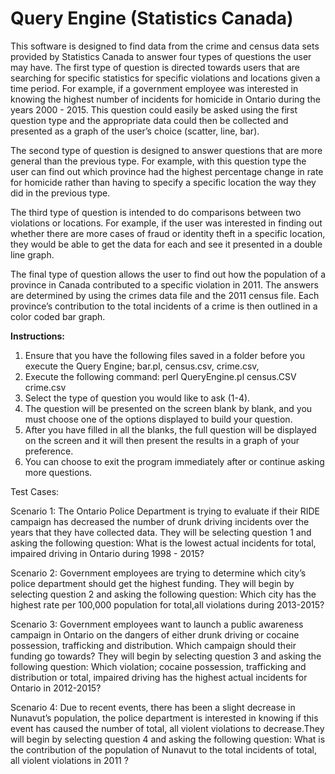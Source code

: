 # Query Engine (Statistics Canada)
This software is designed to find data from the crime and census data sets provided by Statistics Canada to answer four types of questions the user may have. The first type of question is directed towards users that are searching for specific statistics for specific violations and locations given a time period. For example, if a government employee was interested in knowing the highest number of incidents for homicide in Ontario during the years 2000 - 2015. This question could easily be asked using the first question type and the appropriate data could then be collected and presented as a graph of the user’s choice (scatter, line, bar).  
 
The second type of question is designed to answer questions that are more general than the previous type. For example, with this question type the user can find out which province had the highest percentage change in rate for homicide rather than having to specify a specific location the way they did in the previous type.  
 
The third type of question is intended to do comparisons between two violations or locations. For example, if the user was interested in finding out whether there are more cases of fraud or identity theft in a specific location, they would be able to get the data for each and see it presented in a double line graph.  
 
The final type of question allows the user to find out how the population of a province in Canada contributed to a specific violation in 2011. The answers are determined by using the crimes data file and the 2011 census file. Each province’s contribution to the total incidents of a crime is then outlined in a color coded bar graph. 
 
<b>Instructions: </b>
 
1.	Ensure that you have the following files saved in a folder before you execute the Query Engine; bar.pl, census.csv, crime.csv,  
2.	Execute the following command: perl QueryEngine.pl census.CSV crime.csv 
3.	Select the type of question you would like to ask (1-4). 
4.	The question will be presented on the screen blank by blank, and you must choose one of the options displayed to build your question. 
5.	After you have filled in all the blanks, the full question will be displayed on the screen and it will then present the results in a graph of your preference. 
6.	You can choose to exit the program immediately after or continue asking more questions. 
 
 
Test Cases: 
 
Scenario 1: The Ontario Police Department is trying to evaluate if their RIDE campaign has decreased the number of drunk driving incidents over the years that they have collected data. They will be selecting question 1 and asking the following question: What is the lowest actual	 incidents for total, impaired driving	 in Ontario during 1998 - 2015?  
 
Scenario 2: Government employees are trying to determine which city’s police department should get the highest funding. They will begin by selecting question 2 and asking the following question: Which city has the highest rate per 100,000 population for total,all violations during 2013-2015?  
 
Scenario 3: Government employees want to launch a public awareness campaign in Ontario on the dangers of either drunk driving or cocaine possession, trafficking and distribution. Which campaign should their funding go towards? They will begin by selecting question 3 and asking the following question: Which violation; cocaine possession, trafficking and distribution	 or	 total, impaired driving has the highest actual incidents for Ontario in 	2012-2015?  
 
Scenario 4: Due to recent events, there has been a slight decrease in Nunavut’s population, the police department is interested in knowing if this event has caused the number of total, all violent violations to decrease.They will begin by selecting question 4 and asking the following question: What is the contribution of the population of Nunavut 	to the total incidents of 	total, all	 violent violations in 2011	?

